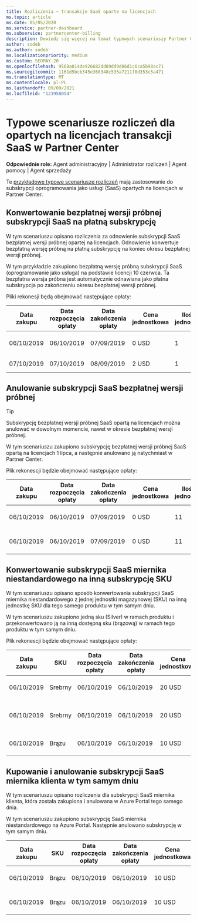 ```yaml
---
title: Rozliczenia — transakcje SaaS oparte na licencjach
ms.topic: article
ms.date: 05/05/2020
ms.service: partner-dashboard
ms.subservice: partnercenter-billing
description: Dowiedz się więcej na temat typowych scenariuszy Partner Center w przypadku transakcji saaS (oprogramowanie jako usługa) opartych na licencjach.
author: sodeb
ms.author: sodeb
ms.localizationpriority: medium
ms.custom: SEOMAY.20
ms.openlocfilehash: 9568a014de926682dd89dd9d06d1c6ca5b98ac71
ms.sourcegitcommit: 1161d5bcb345e368348c535a7211f0d353c5a471
ms.translationtype: MT
ms.contentlocale: pl-PL
ms.lasthandoff: 09/09/2021
ms.locfileid: "123958054"
---
```

# <a name="common-billing-scenarios-for-license-based-saas-transactions-in-partner-center"></a>Typowe scenariusze rozliczeń dla opartych na licencjach transakcji SaaS w Partner Center

**Odpowiednie role:** Agent administracyjny | Administrator rozliczeń | Agent pomocy | Agent sprzedaży


Te [przykładowe typowe scenariusze rozliczeń](common-billing-scenarios.md) mają zastosowanie do subskrypcji oprogramowania jako usługi (SaaS) opartych na licencjach w Partner Center.

## <a name="convert-a-free-trial-saas-subscription-to-a-paid-subscription"></a>Konwertowanie bezpłatnej wersji próbnej subskrypcji SaaS na płatną subskrypcję

W tym scenariuszu opisano rozliczenia za odnowienie subskrypcji SaaS bezpłatnej wersji próbnej opartej na licencjach. Odnowienie konwertuje bezpłatną wersję próbną na płatną subskrypcję na koniec okresu bezpłatnej wersji próbnej.

W tym przykładzie zakupiono bezpłatną wersję próbną subskrypcji SaaS (oprogramowanie jako usługa) na podstawie licencji 10 czerwca. Ta bezpłatna wersja próbna jest automatycznie odnawiana jako płatna subskrypcja po zakończeniu okresu bezpłatnej wersji próbnej.

Pliki rekonesji będą obejmować następujące opłaty:

| Data zakupu | Data rozpoczęcia opłaty | Data zakończenia opłaty | Cena jednostkowa | Ilość jednostek | Suma | Typ opłaty | Opis subskrypcji |
| ------------- | ----------------- | --------------- | ---------- | ------------- | ------------ | ----------- | ----------------- |
| 06/10/2019 | 06/10/2019 | 07/09/2019 | 0 USD | 1 | 0 USD | Nowy | Bezpłatna wersja próbna |
| 07/10/2019 | 07/10/2019 | 08/09/2019 | 2 USD | 1 | 2 USD | Renew | Subskrypcja płatna |

## <a name="cancel-a-free-trial-saas-subscription"></a>Anulowanie subskrypcji SaaS bezpłatnej wersji próbnej

> [!TIP]
> Subskrypcję bezpłatnej wersji próbnej SaaS opartą na licencjach można anulować w dowolnym momencie, nawet w okresie bezpłatnej wersji próbnej.

W tym scenariuszu zakupiono subskrypcję bezpłatnej wersji próbnej SaaS opartą na licencjach 1 lipca, a następnie anulowano ją natychmiast w Partner Center.

Plik rekonescji będzie obejmować następujące opłaty:

| Data zakupu | Data rozpoczęcia opłaty | Data zakończenia opłaty | Cena jednostkowa | Ilość jednostek | Suma | Typ opłaty | Opis subskrypcji |
| ------------- | ----------------- | --------------- | ---------- | ------------- | ------------ | ----------- | ----------------- |
| 06/10/2019 | 06/10/2019 | 07/09/2019 | 0 USD | 11 | 0 USD | Nowy | Bezpłatna wersja próbna |
| 06/10/2019 | 06/10/2019 | 07/09/2019 | 0 USD | 11 | 0 USD | Anuluj | Bezpłatna wersja próbna |

## <a name="convert-custom-meter-saas-subscription-to-another-sku"></a>Konwertowanie subskrypcji SaaS miernika niestandardowego na inną subskrypcję SKU

W tym scenariuszu opisano sposób konwertowania subskrypcji SaaS miernika niestandardowego z jednej jednostki magazynowej (SKU) na inną jednostkę SKU dla tego samego produktu w tym samym dniu.

W tym scenariuszu zakupiono jedną sku (Silver) w ramach produktu i przekonwertowano ją na inną dostępną sku (brązową) w ramach tego produktu w tym samym dniu.

Plik rekonescji będzie obejmować następujące opłaty:

| Data zakupu | SKU | Data rozpoczęcia opłaty | Data zakończenia opłaty | Cena jednostkowa | Ilość jednostek | Suma | Typ opłaty | Opis subskrypcji |
| ------------- | ----------------- | ----------------- | --------------- | ---------- | ------------- | ------------ | ----------- | ----------------- |
| 06/10/2019 | Srebrny | 06/10/2019 | 06/10/2019 | 20 USD | 1 | 20 USD | Nowy | Subskrypcja SaaS miernika niestandardowego |
| 06/10/2019 | Srebrny | 06/10/2019 | 06/10/2019 | 20 USD | 1 | -$20 | Convert | Proporcjonalna subskrypcja SaaS miernika niestandardowego |
| 06/10/2019 | Brązu | 06/10/2019 | 06/10/2019 | 10 USD | 1 | 10 USD | Convert | Subskrypcja SaaS miernika niestandardowego |

## <a name="purchase-and-cancel-a-customer-meter-saas-subscription-on-same-date"></a>Kupowanie i anulowanie subskrypcji SaaS miernika klienta w tym samym dniu

W tym scenariuszu opisano rozliczenia dla subskrypcji SaaS miernika klienta, która została zakupiona i anulowana w Azure Portal tego samego dnia.

W tym scenariuszu zakupiono subskrypcję SaaS miernika niestandardowego na Azure Portal. Następnie anulowano subskrypcję w tym samym dniu.

| Data zakupu | SKU | Data rozpoczęcia opłaty | Data zakończenia opłaty | Cena jednostkowa | Ilość jednostek | Suma | Typ opłaty | Opis subskrypcji |
| ------------- | ------------- |----------------- | --------------- | ---------- | ------------- | ------------ | ----------- | ----------------- |
| 06/10/2019 | Brązu | 06/10/2019 | 06/10/2019 | 10 USD | 1 | 10 USD | Nowy | Subskrypcja SaaS miernika niestandardowego |
| 06/10/2019 | Brązu | 06/10/2019 | 06/10/2019 | 10 USD | 1 | -$10 | CancelImmediate | Subskrypcja SaaS miernika niestandardowego |
